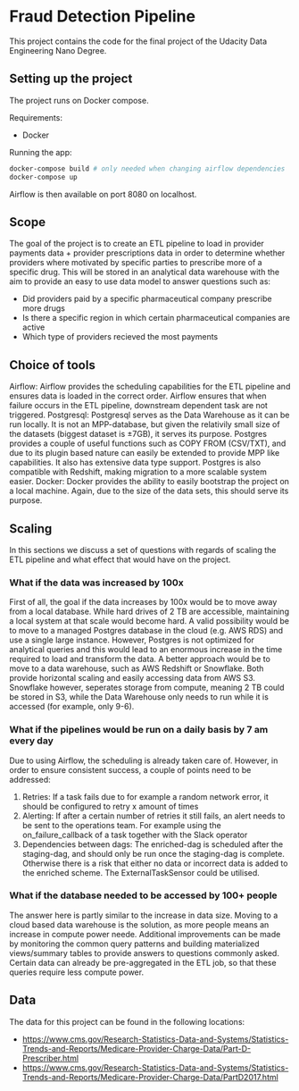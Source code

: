 # Fraud Detection Pipeline

This project contains the code for the final project of the Udacity Data Engineering Nano Degree.

## Setting up the project

The project runs on Docker compose.

Requirements:

- Docker

Running the app:

```bash
docker-compose build # only needed when changing airflow dependencies
docker-compose up
```

Airflow is then available on port 8080 on localhost.

## Scope

The goal of the project is to create an ETL pipeline to load in provider payments data + provider prescriptions data in order to determine whether providers where motivated by specific parties to prescribe more of a specific drug. This will be stored in an analytical data warehouse with the aim to provide an easy to use data model to answer questions such as:

- Did providers paid by a specific pharmaceutical company prescribe more drugs
- Is there a specific region in which certain pharmaceutical companies are active
- Which type of providers recieved the most payments

## Choice of tools

Airflow: Airflow provides the scheduling capabilities for the ETL pipeline and ensures data is loaded in the correct order. Airflow ensures that when failure occurs in the ETL pipeline, downstream dependent task are not triggered.
Postgresql: Postgresql serves as the Data Warehouse as it can be run locally. It is not an MPP-database, but given the relativily small size of the datasets (biggest dataset is ±7GB), it serves its purpose. Postgres provides a couple of useful functions such as COPY FROM (CSV/TXT), and due to its plugin based nature can easily be extended to provide MPP like capabilities. It also has extensive data type support. Postgres is also compatible with Redshift, making migration to a more scalable system easier.
Docker: Docker provides the ability to easily bootstrap the project on a local machine. Again, due to the size of the data sets, this should serve its purpose.

## Scaling

In this sections we discuss a set of questions with regards of scaling the ETL pipeline and what effect that would have on the project.

### What if the data was increased by 100x

First of all, the goal if the data increases by 100x would be to move away from a local database. While hard drives of 2 TB are accessible, maintaining a local system at that scale would become hard. A valid possibility would be to move to a managed Postgres database in the cloud (e.g. AWS RDS) and use a single large instance. However, Postgres is not optimized for analytical queries and this would lead to an enormous increase in the time required to load and transform the data. A better approach would be to move to a data warehouse, such as AWS Redshift or Snowflake. Both provide horizontal scaling and easily accessing data from AWS S3. Snowflake however, seperates storage from compute, meaning 2 TB could be stored in S3, while the Data Warehouse only needs to run while it is accessed (for example, only 9-6).

### What if the pipelines would be run on a daily basis by 7 am every day

Due to using Airflow, the scheduling is already taken care of. However, in order to ensure consistent success, a couple of points need to be addressed:

1. Retries: If a task fails due to for example a random network error, it should be configured to retry x amount of times
2. Alerting: If after a certain number of retries it still fails, an alert needs to be sent to the operations team. For example using the on_failure_callback of a task together with the Slack operator
3. Dependencies between dags: The enriched-dag is scheduled after the staging-dag, and should only be run once the staging-dag is complete. Otherwise there is a risk that either no data or incorrect data is added to the enriched scheme. The ExternalTaskSensor could be utilised.

### What if the database needed to be accessed by 100+ people

The answer here is partly similar to the increase in data size. Moving to a cloud based data warehouse is the solution, as more people means an increase in compute power neede. Additional improvements can be made by monitoring the common query patterns and building materialized views/summary tables to provide answers to questions commonly asked. Certain data can already be pre-aggregated in the ETL job, so that these queries require less compute power.  

## Data 

The data for this project can be found in the following locations:

- https://www.cms.gov/Research-Statistics-Data-and-Systems/Statistics-Trends-and-Reports/Medicare-Provider-Charge-Data/Part-D-Prescriber.html
- https://www.cms.gov/Research-Statistics-Data-and-Systems/Statistics-Trends-and-Reports/Medicare-Provider-Charge-Data/PartD2017.html
